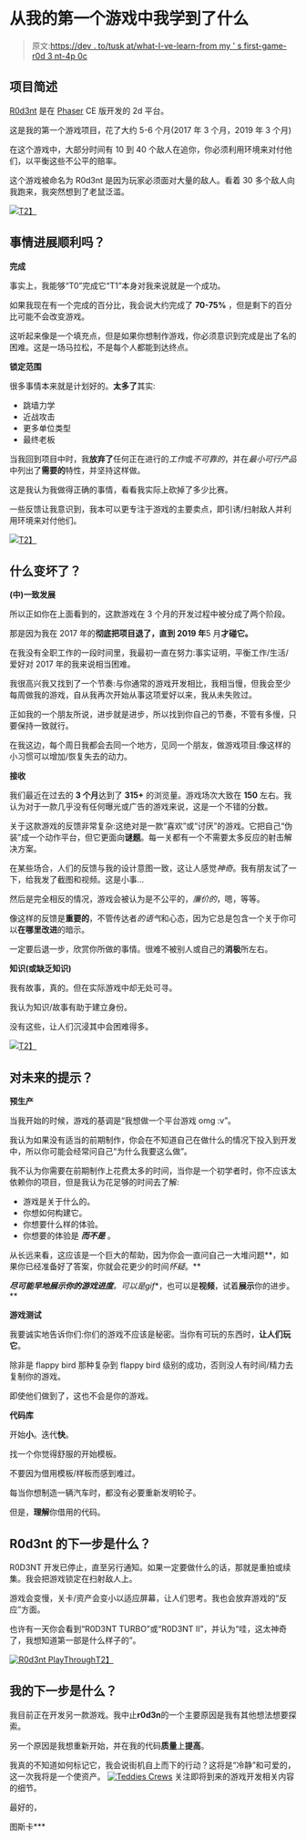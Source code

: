# 从我的第一个游戏中我学到了什么

> 原文:[https://dev . to/tusk at/what-I-ve-learn-from my ' s first-game-r0d 3 nt-4p 0c](https://dev.to/tuskat/what-i-ve-learned-from-my-first-game-r0d3nt-4p0c)

## [](#brief-project-recap)**项目简述**

[R0d3nt](https://tuskat.itch.io/r0d3nt) 是在 [Phaser](http://phaser.io) CE 版开发的 2d 平台。

这是我的第一个游戏项目，花了大约 5-6 个月(2017 年 3 个月，2019 年 3 个月)

在这个游戏中，大部分时间有 10 到 40 个敌人在追你，你必须利用环境来对付他们，以平衡这些不公平的赔率。

这个游戏被命名为 R0d3nt 是因为玩家必须面对大量的敌人。看着 30 多个敌人向我跑来，我突然想到了老鼠泛滥。

[![](../Images/ded8a07c45534708806075c122f2f87b.png)T2】](https://res.cloudinary.com/practicaldev/image/fetch/s--aExVy2x4--/c_limit%2Cf_auto%2Cfl_progressive%2Cq_auto%2Cw_880/https://files.tronica.io/2019/09/image-6.png)

## [](#what-went-well)**事情进展顺利吗？**

**完成**

事实上，我能够“T0”完成它“T1”本身对我来说就是一个成功。

如果我现在有一个完成的百分比，我会说大约完成了 **70-75%** ，但是剩下的百分比可能不会改变游戏。

这听起来像是一个填充点，但是如果你想制作游戏，你必须意识到完成是出了名的困难。这是一场马拉松，不是每个人都能到达终点。

**锁定范围**

很多事情本来就是计划好的。**太多了**其实:

*   跳墙力学
*   近战攻击
*   更多单位类型
*   最终老板

当我回到项目中时，我**放弃了**任何正在进行的*工作*或*不可靠的*，并在*最小可行产品*中列出了**需要的**特性，并坚持这样做。

这是我认为我做得正确的事情，看看我实际上砍掉了多少比赛。

一些反馈让我意识到，我本可以更专注于游戏的主要卖点，即引诱/扫射敌人并利用环境来对付他们。

[![](../Images/dcdfd52245d0fa4ee50df25db6145e8c.png)T2】](https://res.cloudinary.com/practicaldev/image/fetch/s--jPNevdAV--/c_limit%2Cf_auto%2Cfl_progressive%2Cq_auto%2Cw_880/https://files.tronica.io/2019/09/image-7.png)

## [](#what-went-bad)**什么变坏了？**

**(中)一致发展**

所以正如你在上面看到的，这款游戏在 3 个月的开发过程中被分成了两个阶段。

那是因为我在 2017 年的**彻底把项目退了，直到 2019 年**5 月**才碰它。**

在我没有全职工作的一段时间里，我最初一直在努力:事实证明，平衡工作/生活/爱好对 2017 年的我来说相当困难。

我很高兴我又找到了一个节奏:与你通常的游戏开发相比，我相当慢，但我会至少每周做我的游戏，自从我再次开始从事这项爱好以来，我从未失败过。

正如我的一个朋友所说，进步就是进步，所以找到你自己的节奏，不管有多慢，只要保持一致就行。

在我这边，每个周日我都会去同一个地方，见同一个朋友，做游戏项目:像这样的小习惯可以增加/恢复失去的动力。

**接收**

我们最近在过去的 **3 个月**达到了 **315+** 的浏览量。游戏场次大致在 **150** 左右。我认为对于一款几乎没有任何曝光或广告的游戏来说，这是一个不错的分数。

关于这款游戏的反馈非常复杂:这绝对是一款“喜欢”或“讨厌”的游戏。它把自己“伪装”成一个动作平台，但它更面向**谜题**。每一关都有一个不需要太多反应的射击解决方案。

在某些场合，人们的反馈与我的设计意图一致，这让人感觉*神奇*。我有朋友试了一下，给我发了截图和视频。这是小事...

然后是完全相反的情况，游戏会被认为是不公平的，*廉价的*，嗯，等等。

像这样的反馈是**重要的**，不管传达者*的语气*和心态，因为它总是包含一个关于你可以**在哪里改进**的暗示。

一定要后退一步，欣赏你所做的事情。很难不被别人或自己的**消极**所左右。

**知识(或缺乏知识)**

我有故事，真的。但在实际游戏中却无处可寻。

我认为知识/故事有助于建立身份。

没有这些，让人们沉浸其中会困难得多。

[![](../Images/898ebb7a3516d5442c0220a14ab94522.png)T2】](https://res.cloudinary.com/practicaldev/image/fetch/s--NxWpm-2O--/c_limit%2Cf_auto%2Cfl_progressive%2Cq_auto%2Cw_880/https://files.tronica.io/2019/09/image-11.png)

## [](#tips-for-the-future)**对未来的提示？**

**预生产**

当我开始的时候，游戏的基调是“我想做一个平台游戏 omg :v”。

我认为如果没有适当的前期制作，你会在不知道自己在做什么的情况下投入到开发中，所以你可能会经常问自己“为什么我要这么做”。

我不认为你需要在前期制作上花费太多的时间，当你是一个初学者时，你不应该太依赖你的项目，但是我认为花足够的时间去了解:

*   游戏是关于什么的。
*   你想如何构建它。
*   你想要什么样的体验。
*   你想要的体验是 ***而不是*** 。

从长远来看，这应该是一个巨大的帮助，因为你会一直问自己一大堆问题**，如果你已经准备好了答案，你就会花更少的时间*怀疑*。**

 ***尽可能早地展示你的游戏进度**。可以是**gif**，也可以是**视频**，试着**展示**你的进步。**

**游戏测试**

我要诚实地告诉你们:你们的游戏不应该是秘密。当你有可玩的东西时，**让人们玩它**。

除非是 flappy bird 那种复杂到 flappy bird 级别的成功，否则没人有时间/精力去复制你的游戏。

即使他们做到了，这也不会是你的游戏。

**代码库**

开始**小**。迭代**快**。

找一个你觉得舒服的开始模板。

不要因为借用模板/样板而感到难过。

每当你想制造一辆汽车时，都没有必要重新发明轮子。

但是，**理解**你借用的代码。

## **R0d3nt 的下一步是什么？**

R0D3NT 开发已停止，直至另行通知。如果一定要做什么的话，那就是重拍或续集。我会把游戏锁定在扫射敌人上。

游戏会变慢，关卡/资产会变小以适应屏幕，让人们思考。我也会放弃游戏的“反应”方面。

也许有一天你会看到“R0D3NT TURBO”或“R0D3NT II”，并认为“哇，这太神奇了，我想知道第一部是什么样子的”。

[![R0d3nt PlayThrough](../Images/3aca3f24f3ad77181ddfcaa5817df4c2.png)T2】](http://www.youtube.com/watch?v=VGBfzAbu65Q)

## [](#whats-next-for-me)**我的下一步是什么？**

我目前正在开发另一款游戏。我中止**r0d3n**的一个主要原因是我有其他想法想要探索。

另一个原因是我想重新开始，并在我的代码**质量**上**提高**。

我真的不知道如何标记它，我会说街机自上而下的行动？这将是“冷静”和可爱的，这一次我将是一个使资产。
[![Teddies Crews](../Images/4de3ef04934426fdf8c702732ef4bcb4.png)](http://www.youtube.com/watch?v=JMWYkR1jA-s) 
关注即将到来的游戏开发相关内容的细节。

最好的，

图斯卡***
